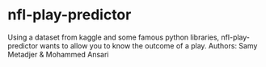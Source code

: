 # nfl-play-predictor
Using a dataset from kaggle and some famous python libraries, nfl-play-predictor wants to allow you to know the outcome of a play.
Authors: Samy Metadjer & Mohammed Ansari
